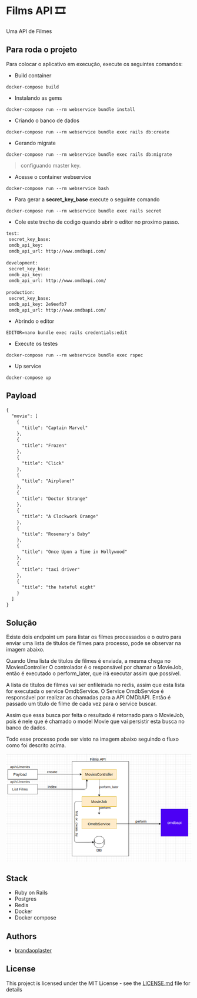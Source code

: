 # Films API :film_strip:

Uma API de Filmes

## Para roda o projeto
Para colocar o aplicativo em execução, execute os seguintes comandos:

- Build container
```
docker-compose build
```

- Instalando as gems
```
docker-compose run --rm webservice bundle install
```

- Criando o banco de dados
```
docker-compose run --rm webservice bundle exec rails db:create
```

- Gerando migrate
```
docker-compose run --rm webservice bundle exec rails db:migrate
```

> configuando master key.

- Acesse o container webservice
```
docker-compose run --rm webservice bash
```

 - Para gerar a **secret_key_base** execute o seguinte comando
```
docker-compose run --rm webservice bundle exec rails secret
```

 - Cole este trecho de codigo quando abrir o editor no proximo passo.
```
test:
 secret_key_base: 
 omdb_api_key: 
 omdb_api_url: http://www.omdbapi.com/

development:
 secret_key_base: 
 omdb_api_key: 
 omdb_api_url: http://www.omdbapi.com/

production:
 secret_key_base: 
 omdb_api_key: 2e9eefb7
 omdb_api_url: http://www.omdbapi.com/
```

- Abrindo o editor
```
EDITOR=nano bundle exec rails credentials:edit
```

- Execute os testes
```  
docker-compose run --rm webservice bundle exec rspec
```

- Up service
```  
docker-compose up
```

## Payload

```
{
  "movie": [
    {
      "title": "Captain Marvel"
    },
    {
      "title": "Frozen"
    },
    {
      "title": "Click"
    },
    {
      "title": "Airplane!"
    },
    {
      "title": "Doctor Strange"
    },
    {
      "title": "A Clockwork Orange"
    },
    {
      "title": "Rosemary's Baby"
    },
    {
      "title": "Once Upon a Time in Hollywood"
    },
    {
      "title": "taxi driver"
    },
    {
      "title": "the hateful eight"
    }
  ]
}
```

## Solução

Existe dois endpoint um para listar os filmes processados e o outro para enviar uma lista de títulos de filmes para processo, pode se observar na imagem abaixo.

Quando Uma lista de títulos de filmes é enviada, a mesma chega no MoviesController
O controlador é o responsável por chamar o MovieJob, então é executado o perform_later, que irá executar assim que possível.

A lista de títulos de filmes vai ser enfileirada no redis, assim que esta lista for executada o service OmdbService. O Service OmdbService é responsável por realizar as chamadas para a API OMDbAPI. Então é passado um título de  filme de cada vez para o service buscar.

Assim que essa busca por feita o resultado é retornado para o MovieJob, pois é nele que é chamado o model Movie que vai persistir esta busca no banco de dados.

Todo esse processo pode ser visto na imagem abaixo seguindo o fluxo como foi descrito acima.


![Screenshot](img.png)

## Stack

 - Ruby on Rails
 - Postgres
 - Redis
 - Docker
 - Docker compose

## Authors

- [brandaoplaster](https://github.com/brandaoplaster)

## License

This project is licensed under the MIT License - see the [LICENSE.md](LICENSE.md) file for details